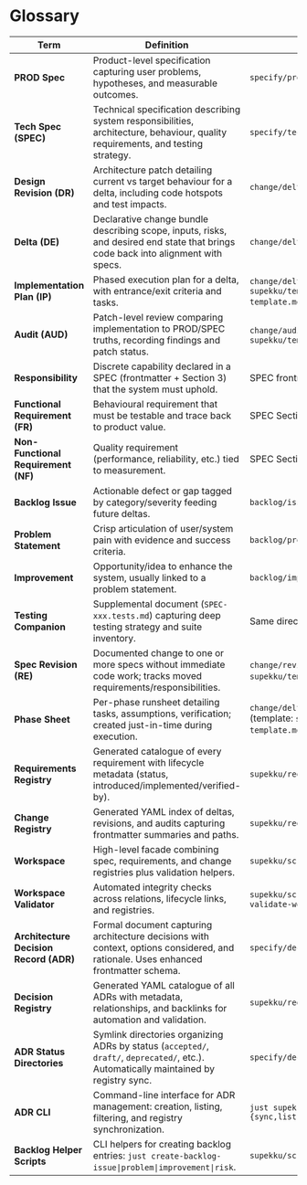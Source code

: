 # Glossary

| Term | Definition | Primary Location |
| --- | --- | --- |
| **PROD Spec** | Product-level specification capturing user problems, hypotheses, and measurable outcomes. | `specify/product/PROD-xxx/` |
| **Tech Spec (SPEC)** | Technical specification describing system responsibilities, architecture, behaviour, quality requirements, and testing strategy. | `specify/tech/SPEC-xxx/` |
| **Design Revision (DR)** | Architecture patch detailing current vs target behaviour for a delta, including code hotspots and test impacts. | `change/deltas/DE-xxx/DR-xxx.md` |
| **Delta (DE)** | Declarative change bundle describing scope, inputs, risks, and desired end state that brings code back into alignment with specs. | `change/deltas/DE-xxx/DE-xxx.md` |
| **Implementation Plan (IP)** | Phased execution plan for a delta, with entrance/exit criteria and tasks. | `change/deltas/DE-xxx/IP-xxx.md` (template: `supekku/templates/implementation-plan-template.md`) |
| **Audit (AUD)** | Patch-level review comparing implementation to PROD/SPEC truths, recording findings and patch status. | `change/audits/AUD-xxx.md` + template in `supekku/templates/audit-template.md` |
| **Responsibility** | Discrete capability declared in a SPEC (frontmatter + Section 3) that the system must uphold. | SPEC frontmatter / Section 3 |
| **Functional Requirement (FR)** | Behavioural requirement that must be testable and trace back to product value. | SPEC Section 6 |
| **Non-Functional Requirement (NF)** | Quality requirement (performance, reliability, etc.) tied to measurement. | SPEC Section 6 |
| **Backlog Issue** | Actionable defect or gap tagged by category/severity feeding future deltas. | `backlog/issues/` |
| **Problem Statement** | Crisp articulation of user/system pain with evidence and success criteria. | `backlog/problems/` |
| **Improvement** | Opportunity/idea to enhance the system, usually linked to a problem statement. | `backlog/improvements/` |
| **Testing Companion** | Supplemental document (`SPEC-xxx.tests.md`) capturing deep testing strategy and suite inventory. | Same directory as SPEC |
| **Spec Revision (RE)** | Documented change to one or more specs without immediate code work; tracks moved requirements/responsibilities. | `change/revisions/RE-xxx.md` (template: `supekku/templates/spec-revision-template.md`) |
| **Phase Sheet** | Per-phase runsheet detailing tasks, assumptions, verification; created just-in-time during execution. | `change/deltas/DE-xxx/phases/phase-0N.md` (template: `supekku/templates/phase-sheet-template.md`) |
| **Requirements Registry** | Generated catalogue of every requirement with lifecycle metadata (status, introduced/implemented/verified-by). | `supekku/registry/requirements.yaml` |
| **Change Registry** | Generated YAML index of deltas, revisions, and audits capturing frontmatter summaries and paths. | `supekku/registry/{deltas,revisions,audits}.yaml` |
| **Workspace** | High-level facade combining spec, requirements, and change registries plus validation helpers. | `supekku/scripts/lib/workspace.py` |
| **Workspace Validator** | Automated integrity checks across relations, lifecycle links, and registries. | `supekku/scripts/lib/validator.py` / `just validate-workspace` |
| **Architecture Decision Record (ADR)** | Formal document capturing architecture decisions with context, options considered, and rationale. Uses enhanced frontmatter schema. | `specify/decisions/ADR-xxx-slug.md` |
| **Decision Registry** | Generated YAML catalogue of all ADRs with metadata, relationships, and backlinks for automation and validation. | `supekku/registry/decisions.yaml` |
| **ADR Status Directories** | Symlink directories organizing ADRs by status (`accepted/`, `draft/`, `deprecated/`, etc.). Automatically maintained by registry sync. | `specify/decisions/<status>/` |
| **ADR CLI** | Command-line interface for ADR management: creation, listing, filtering, and registry synchronization. | `just supekku::decision-registry {sync,list,show,new}` |
| **Backlog Helper Scripts** | CLI helpers for creating backlog entries: `just create-backlog-issue\|problem\|improvement\|risk`. | `supekku/scripts/backlog/create_entry.py` |
